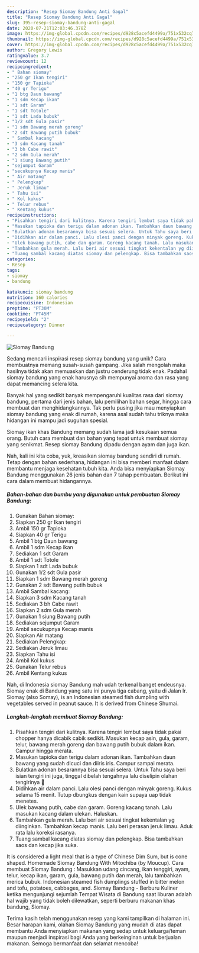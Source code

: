 ```yaml
---
description: "Resep Siomay Bandung Anti Gagal"
title: "Resep Siomay Bandung Anti Gagal"
slug: 395-resep-siomay-bandung-anti-gagal
date: 2020-07-21T12:03:46.378Z
image: https://img-global.cpcdn.com/recipes/d928c5acefd4499a/751x532cq70/siomay-bandung-foto-resep-utama.jpg
thumbnail: https://img-global.cpcdn.com/recipes/d928c5acefd4499a/751x532cq70/siomay-bandung-foto-resep-utama.jpg
cover: https://img-global.cpcdn.com/recipes/d928c5acefd4499a/751x532cq70/siomay-bandung-foto-resep-utama.jpg
author: Gregory Lewis
ratingvalue: 3.7
reviewcount: 12
recipeingredient:
- " Bahan siomay"
- "250 gr Ikan tengiri"
- "150 gr Tapioka"
- "40 gr Terigu"
- "1 btg Daun bawang"
- "1 sdm Kecap ikan"
- "1 sdt Garam"
- "1 sdt Totole"
- "1 sdt Lada bubuk"
- "1/2 sdt Gula pasir"
- "1 sdm Bawang merah goreng"
- "2 sdt Bawang putih bubuk"
- " Sambal kacang"
- "3 sdm Kacang tanah"
- "3 bh Cabe rawit"
- "2 sdm Gula merah"
- "1 siung Bawang putih"
- "sejumput Garam"
- "secukupnya Kecap manis"
- " Air matang"
- " Pelengkap"
- " Jeruk limau"
- " Tahu isi"
- " Kol kukus"
- " Telur rebus"
- " Kentang kukus"
recipeinstructions:
- "Pisahkan tengiri dari kulitnya. Karena tengiri lembut saya tidak pakai chopper hanya dicabik cabik sedikit. Masukan kecap asin, gula, garam, telur, bawang merah goreng dan bawang putih bubuk dalam ikan. Campur hingga merata."
- "Masukan tapioka dan terigu dalam adonan ikan. Tambahkan daun bawang yang sudah dicuci dan diiris iris. Campur sampai merata."
- "Bulatkan adonan besarannya bisa sesuai selera. Untuk Tahu saya beri isian tengiri ini juga, tinggal dibelah tengahnya lalu diselipin olahan tengirinya 🤭"
- "Didihkan air dalam panci. Lalu olesi panci dengan minyak goreng. Kukus selama 15 menit. Tutup dbungkus dengan kain supaya uap tidak menetes."
- "Ulek bawang putih, cabe dan garam. Goreng kacang tanah. Lalu masukan kacang dalam ulekan. Haluskan."
- "Tambahkan gula merah. Lalu beri air sesuai tingkat kekentalan yg diinginkan. Tambahkan kecap manis. Lalu beri perasan jeruk limau. Aduk rata lalu koreksi rasanya."
- "Tuang sambal kacang diatas siomay dan pelengkap. Bisa tambahkan saos dan kecap jika suka."
categories:
- Resep
tags:
- siomay
- bandung

katakunci: siomay bandung 
nutrition: 160 calories
recipecuisine: Indonesian
preptime: "PT30M"
cooktime: "PT45M"
recipeyield: "2"
recipecategory: Dinner

---
```



![Siomay Bandung](https://img-global.cpcdn.com/recipes/d928c5acefd4499a/751x532cq70/siomay-bandung-foto-resep-utama.jpg)

Sedang mencari inspirasi resep siomay bandung yang unik? Cara membuatnya memang susah-susah gampang. Jika salah mengolah maka hasilnya tidak akan memuaskan dan justru cenderung tidak enak. Padahal siomay bandung yang enak harusnya sih mempunyai aroma dan rasa yang dapat memancing selera kita.

Banyak hal yang sedikit banyak mempengaruhi kualitas rasa dari siomay bandung, pertama dari jenis bahan, lalu pemilihan bahan segar, hingga cara membuat dan menghidangkannya. Tak perlu pusing jika mau menyiapkan siomay bandung yang enak di rumah, karena asal sudah tahu triknya maka hidangan ini mampu jadi suguhan spesial.

Siomay ikan khas Bandung memang sudah lama jadi kesukaan semua orang. Butuh cara membuat dan bahan yang tepat untuk membuat siomay yang senikmat. Resep siomay Bandung dipadu dengan ayam dan juga ikan.


Nah, kali ini kita coba, yuk, kreasikan siomay bandung sendiri di rumah. Tetap dengan bahan sederhana, hidangan ini bisa memberi manfaat dalam membantu menjaga kesehatan tubuh kita. Anda bisa menyiapkan Siomay Bandung menggunakan 26 jenis bahan dan 7 tahap pembuatan. Berikut ini cara dalam membuat hidangannya.

<!--inarticleads1-->

##### Bahan-bahan dan bumbu yang digunakan untuk pembuatan Siomay Bandung:

1. Gunakan  Bahan siomay:
1. Siapkan 250 gr Ikan tengiri
1. Ambil 150 gr Tapioka
1. Siapkan 40 gr Terigu
1. Ambil 1 btg Daun bawang
1. Ambil 1 sdm Kecap ikan
1. Sediakan 1 sdt Garam
1. Ambil 1 sdt Totole
1. Siapkan 1 sdt Lada bubuk
1. Gunakan 1/2 sdt Gula pasir
1. Siapkan 1 sdm Bawang merah goreng
1. Gunakan 2 sdt Bawang putih bubuk
1. Ambil  Sambal kacang:
1. Siapkan 3 sdm Kacang tanah
1. Sediakan 3 bh Cabe rawit
1. Siapkan 2 sdm Gula merah
1. Gunakan 1 siung Bawang putih
1. Sediakan sejumput Garam
1. Ambil secukupnya Kecap manis
1. Siapkan  Air matang
1. Sediakan  Pelengkap:
1. Sediakan  Jeruk limau
1. Siapkan  Tahu isi
1. Ambil  Kol kukus
1. Gunakan  Telur rebus
1. Ambil  Kentang kukus


Nah, di Indonesia siomay Bandung mah udah terkenal banget endeusnya. Siomay enak di Bandung yang satu ini punya tiga cabang, yaitu di Jalan Ir. Siomay (also Somay), is an Indonesian steamed fish dumpling with vegetables served in peanut sauce. It is derived from Chinese Shumai. 

<!--inarticleads2-->

##### Langkah-langkah membuat Siomay Bandung:

1. Pisahkan tengiri dari kulitnya. Karena tengiri lembut saya tidak pakai chopper hanya dicabik cabik sedikit. Masukan kecap asin, gula, garam, telur, bawang merah goreng dan bawang putih bubuk dalam ikan. Campur hingga merata.
1. Masukan tapioka dan terigu dalam adonan ikan. Tambahkan daun bawang yang sudah dicuci dan diiris iris. Campur sampai merata.
1. Bulatkan adonan besarannya bisa sesuai selera. Untuk Tahu saya beri isian tengiri ini juga, tinggal dibelah tengahnya lalu diselipin olahan tengirinya 🤭
1. Didihkan air dalam panci. Lalu olesi panci dengan minyak goreng. Kukus selama 15 menit. Tutup dbungkus dengan kain supaya uap tidak menetes.
1. Ulek bawang putih, cabe dan garam. Goreng kacang tanah. Lalu masukan kacang dalam ulekan. Haluskan.
1. Tambahkan gula merah. Lalu beri air sesuai tingkat kekentalan yg diinginkan. Tambahkan kecap manis. Lalu beri perasan jeruk limau. Aduk rata lalu koreksi rasanya.
1. Tuang sambal kacang diatas siomay dan pelengkap. Bisa tambahkan saos dan kecap jika suka.


It is considered a light meal that is a type of Chinese Dim Sum, but is cone shaped. Homemade Siomay Bandung With Mitochiba (by Moucup). Cara membuat Siomay Bandung : Masukkan udang cincang, ikan tenggiri, ayam, telur, kecap ikan, garam, gula, bawang putih dan merah, lalu tambahkan merica bubuk. Indonesian steamed fish dumplings stuffed in bitter melon and tofu, potatoes, cabbages, and. Siomay Bandung - Berburu Kuliner ketika mengunjungi sejumlah Tempat Wisata di Bandung saat liburan adalah hal wajib yang tidak boleh dilewatkan, seperti berburu makanan khas bandung, Siomay. 

Terima kasih telah menggunakan resep yang kami tampilkan di halaman ini. Besar harapan kami, olahan Siomay Bandung yang mudah di atas dapat membantu Anda menyiapkan makanan yang sedap untuk keluarga/teman maupun menjadi inspirasi bagi Anda yang berkeinginan untuk berjualan makanan. Semoga bermanfaat dan selamat mencoba!
